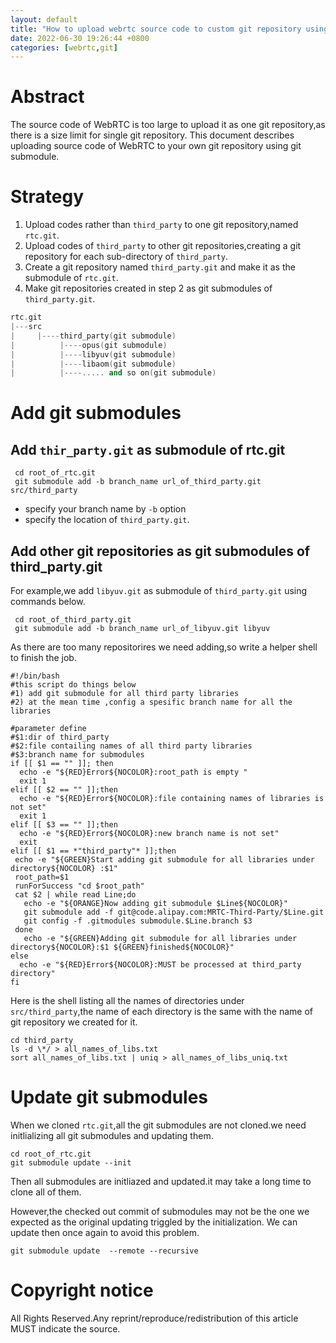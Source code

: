```yaml
---
layout: default
title: "How to upload webrtc source code to custom git repository using git submodule"
date: 2022-06-30 19:26:44 +0800
categories: [webrtc,git]
---
```


# Abstract
The source code of WebRTC is too large to upload it as one git repository,as there is a size limit for single git repository.
This document describes uploading source code of WebRTC to your own git repository using git submodule.

# Strategy
1. Upload codes rather than `third_party` to one git repository,named `rtc.git`.
2. Upload codes of `third_party` to other git repositories,creating a git repository for each sub-directory of `third_party`.
3. Create a git repository named `third_party.git` and make it as the submodule of `rtc.git`.
4. Make git repositories created in step 2 as git submodules of `third_party.git`.

```c++
rtc.git
|---src
|     |----third_party(git submodule)
|          |----opus(git submodule)
|          |----libyuv(git submodule)
|          |----libaom(git submodule)
|          |----..... and so on(git submodule)
```

# Add git submodules
## Add `thir_party.git` as submodule of rtc.git
```shell
 cd root_of_rtc.git
 git submodule add -b branch_name url_of_third_party.git src/third_party
```
- specify your branch name by `-b` option
- specify the location of `third_party.git`.

## Add other git repositories as git submodules of third_party.git
For example,we add `libyuv.git` as submodule of `third_party.git` using commands below.
```shell
 cd root_of_third_party.git
 git submodule add -b branch_name url_of_libyuv.git libyuv
```

As there are too many repositorires we need adding,so write a helper shell to finish the job.
```shell
#!/bin/bash
#this script do things below
#1) add git submodule for all third party libraries
#2) at the mean time ,config a spesific branch name for all the libraries

#parameter define
#$1:dir of third_party
#$2:file contailing names of all third party libraries
#$3:branch name for submodules
if [[ $1 == "" ]]; then
  echo -e "${RED}Error${NOCOLOR}:root_path is empty "
  exit 1
elif [[ $2 == "" ]];then
  echo -e "${RED}Error${NOCOLOR}:file containing names of libraries is not set"
  exit 1
elif [[ $3 == "" ]];then
  echo -e "${RED}Error${NOCOLOR}:new branch name is not set"
  exit
elif [[ $1 == *"third_party"* ]];then
 echo -e "${GREEN}Start adding git submodule for all libraries under directory${NOCOLOR} :$1"
 root_path=$1
 runForSuccess "cd $root_path"
 cat $2 | while read Line;do
   echo -e "${ORANGE}Now adding git submodule $Line${NOCOLOR}"
   git submodule add -f git@code.alipay.com:MRTC-Third-Party/$Line.git
   git config -f .gitmodules submodule.$Line.branch $3
 done
   echo -e "${GREEN}Adding git submodule for all libraries under directory${NOCOLOR}:$1 ${GREEN}finished${NOCOLOR}"
else
  echo -e "${RED}Error${NOCOLOR}:MUST be processed at third_party directory"
fi

```

Here is the shell listing all the names of directories under `src/third_party`,the name of each directory is the same with the name of git repository we created for it.
```shell
cd third_party
ls -d \*/ > all_names_of_libs.txt
sort all_names_of_libs.txt | uniq > all_names_of_libs_uniq.txt
```

# Update git submodules
When we cloned `rtc.git`,all the git submodules are not cloned.we need initlializing all git submodules and updating them.
```shell
cd root_of_rtc.git
git submodule update --init
```

Then all submodules are initliazed and updated.it may take a long time to clone all of them.

However,the checked out commit of submodules may not be the one we expected as the original updating triggled by the initialization.
We can update then once again to avoid this problem.
```shell
git submodule update  --remote --recursive 

```

# Copyright notice
All Rights Reserved.Any reprint/reproduce/redistribution of this article MUST indicate the source. 
